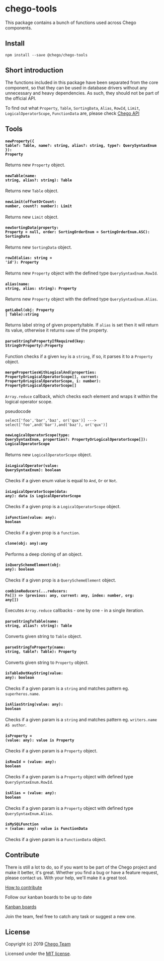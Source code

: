 # chego-tools

This package contains a bunch of functions used across Chego components. 

## Install
```
npm install --save @chego/chego-tools
```

## Short introduction

The functions included in this package have been separated from the core component, so that they can be used in database drivers without any unnecessary and heavy dependencies. As such, they should not be part of the official API.

To find out what `Property`, `Table`, `SortingData`, `Alias`, `RowId`, `Limit`, `LogicalOperatorScope`, `FunctionData` are, please check [Chego API](https://github.com/chegojs/chego-api)

## Tools

#### <code>newProperty({ table?: Table, name?: string, alias?: string, type?: QuerySyntaxEnum }): Property</code>
Returns new `Property` object.

#### <code>newTable(name: string, alias?: string): Table</code>
Returns new `Table` object.

#### <code>newLimit(offsetOrCount: number, count?: number): Limit</code>
Returns new `Limit` object.

#### <code>newSortingData(property: Property = null, order: SortingOrderEnum = SortingOrderEnum.ASC): SortingData</code>
Returns new `SortingData` object.

#### <code>rowId(alias: string = 'id'): Property</code>
Returns new `Property` object with the defined type `QuerySyntaxEnum.RowId`. 

#### <code>alias(name: string, alias: string): Property</code>
Returns new `Property` object with the defined type `QuerySyntaxEnum.Alias`. 

#### <code>getLabel(obj: Property | Table):string</code>
Returns label string of given property/table. If `alias` is set then it will return its value, otherwise it returns `name` of the property.

#### <code>parseStringToPropertyIfRequired(key: StringOrProperty):Property</code>
Function checks if a given `key` is a `string`, if so, it parses it to a `Property` object. 

#### <code>mergePropertiesWithLogicalAnd(properties: PropertyOrLogicalOperatorScope[], current: PropertyOrLogicalOperatorScope, i: number): PropertyOrLogicalOperatorScope[]</code>
`Array.reduce` callback, which checks each element and wraps it within the logical operator scope.

pseudocode 
```
select['foo','bar','baz', or('qux')] ---> select['foo',and('bar'),and('baz'), or('qux')] 
```

#### <code>newLogicalOperatorScope(type: QuerySyntaxEnum, properties?: PropertyOrLogicalOperatorScope[]): LogicalOperatorScope</code>
Returns new `LogicalOperatorScope` object.

#### <code>isLogicalOperator(value: QuerySyntaxEnum): boolean</code>
Checks if a given enum value is equal to `And`, `Or` or `Not`.

#### <code>isLogicalOperatorScope(data: any): data is LogicalOperatorScope</code>
Checks if a given prop is a `LogicalOperatorScope` object.

#### <code>isFunction(value: any): boolean</code>
Checks if a given prop is a `function`.

#### <code>clone(obj: any):any</code>
Performs a deep cloning of an object.

#### <code>isQuerySchemeElement(obj: any): boolean</code>
Checks if a given prop is a `QuerySchemeElement` object.

#### <code>combineReducers(...reducers: Fn[]) => (previous: any, current: any, index: number, org: any[])</code>
Executes `Array.reduce` callbacks - one by one - in a single iteration.

#### <code>parseStringToTable(name: string, alias?: string): Table</code>
Converts given string to `Table` object.

#### <code>parseStringToProperty(name: string, table?: Table): Property</code>
Converts given string to `Property` object.

#### <code>isTableDotKeyString(value: any): boolean</code>
Checks if a given param is a `string` and matches pattern eg. `superheros.name`.

#### <code>isAliasString(value: any): boolean</code>
Checks if a given param is a `string` and matches pattern eg. `writers.name AS author`.

#### <code>isProperty = (value: any): value is Property</code>
Checks if a given param is a `Property` object.

#### <code>isRowId = (value: any): boolean</code>
Checks if a given param is a `Property` object with defined type `QuerySyntaxEnum.RowId`.

#### <code>isAlias = (value: any): boolean</code>
Checks if a given param is a `Property` object with defined type `QuerySyntaxEnum.Alias`.

#### <code>isMySQLFunction = (value: any): value is FunctionData</code>
Checks if a given param is a `FunctionData` object.

## Contribute
There is still a lot to do, so if you want to be part of the Chego project and make it better, it's great.
Whether you find a bug or have a feature request, please contact us. With your help, we'll make it a great tool.

[How to contribute](https://github.com/orgs/chegojs/chego/CONTRIBUTING.md)

Follow our kanban boards to be up to date

[Kanban boards](https://github.com/orgs/chegojs/chego/TODO.md)

Join the team, feel free to catch any task or suggest a new one.

## License

Copyright (c) 2019 [Chego Team](https://github.com/orgs/chegojs/people)

Licensed under the [MIT license](LICENSE).